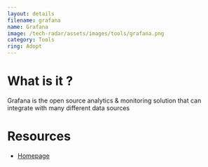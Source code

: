 ```yaml
---
layout: details
filename: grafana
name: Grafana
image: /tech-radar/assets/images/tools/grafana.png 
category: Tools
ring: Adopt
---
```


# What is it ?
Grafana is the open source analytics & monitoring solution that can integrate with many different data sources

# Resources
- [Homepage](https://grafana.com/)
